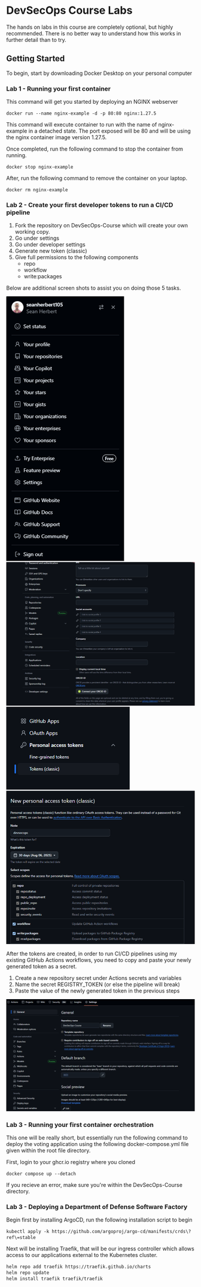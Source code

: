 # DevSecOps Course Labs

The hands on labs in this course are completely optional, but highly recommended.
There is no better way to understand how this works in further detail than to try.

## Getting Started

To begin, start by downloading Docker Desktop on your personal computer

### Lab 1 - Running your first container

This command will get you started by deploying an NGINX webserver

```
docker run --name nginx-example -d -p 80:80 nginx:1.27.5
```

This command will execute container to run with the name of nginx-example in a detached state.
The port exposed will be 80 and will be using the nginx container image version 1.27.5.

Once completed, run the following command to stop the container from running. 

```
docker stop nginx-example
```

After, run the following command to remove the container on your laptop.

```
docker rm nginx-example
```

### Lab 2 - Create your first developer tokens to run a CI/CD pipeline

1. Fork the repository on DevSecOps-Course which will create your own working copy. 
2. Go under settings
3. Go under developer settings
4. Generate new token (classic)
5. Give full permissions to the following components
    - repo
    - workflow
    - write:packages

Below are additional screen shots to assist you on doing those 5 tasks. 

<img src="images/settings.png">
<br>
<img src="images/developer-settings.png">
<br>
<img src="images/tokens-classic.png">
<br>
<img src="images/tokens-classic-creation.png">
<br>

After the tokens are created, in order to run CI/CD pipelines using my existing GitHub Actions workflows, you need to copy and paste your newly generated token as a secret. 
1. Create a new repository secret under Actions secrets and variables
2. Name the secret REGISTRY_TOKEN (or else the pipeline will break)
3. Paste the value of the newly generated token in the previous steps

<img src="images/settings-secrets.png">
<br>

### Lab 3 - Running your first container orchestration

This one will be really short, but essentially run the following command to deploy the 
voting application using the following docker-compose.yml file given within the 
root file directory. 

First, login to your ghcr.io registry where you cloned 

```
docker compose up --detach
```

If you recieve an error, make sure you're within the DevSecOps-Course directory.

### Lab 3 - Deploying a Department of Defense Software Factory

Begin first by installing ArgoCD, run the following installation script to begin

```
kubectl apply -k https://github.com/argoproj/argo-cd/manifests/crds\?ref\=stable
```

Next will be installing Traefik, that will be our ingress controller which allows access
to our applications external to the Kubernetes cluster.

```
helm repo add traefik https://traefik.github.io/charts
helm repo update
helm install traefik traefik/traefik
```
